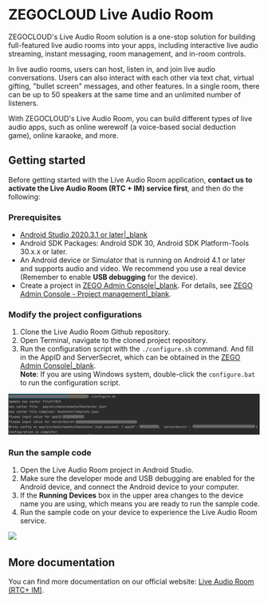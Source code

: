 # ZEGOCLOUD Live Audio Room

ZEGOCLOUD's Live Audio Room solution is a one-stop solution for building full-featured live audio rooms into your apps, including interactive live audio streaming, instant messaging, room management, and in-room controls.

In live audio rooms, users can host, listen in, and join live audio conversations. Users can also interact with each other via text chat, virtual gifting, "bullet screen" messages, and other features. In a single room, there can be up to 50 speakers at the same time and an unlimited number of listeners.

With ZEGOCLOUD's Live Audio Room, you can build different types of live audio apps, such as online werewolf (a voice-based social deduction game), online karaoke, and more.

## Getting started 

Before getting started with the Live Audio Room application, **contact us to activate the Live Audio Room (RTC + IM) service first**, and then do the following:

### Prerequisites

* [Android Studio 2020.3.1 or later\|_blank](https://developer.android.com/studio)
* Android SDK Packages: Android SDK 30, Android SDK Platform-Tools 30.x.x or later.
* An Android device or Simulator that is running on Android 4.1 or later and supports audio and video. We recommend you use a real device (Remember to enable **USB debugging** for the device).
* Create a project in [ZEGO Admin Console\|_blank](https://console.zego.im/). For details, see [ZEGO Admin Console - Project management\|_blank](https://doc-en.zego.im/article/1271).



### Modify the project configurations

1. Clone the Live Audio Room Github repository.
2. Open Terminal, navigate to the cloned project repository.
3. Run the configuration script with the `./configure.sh` command. And fill in the AppID and ServerSecret, which can be obtained in the [ZEGO Admin Console\|_blank](https://console.zego.im/).  
**Note**: If you are using Windows system, double-click the `configure.bat` to run the configuration script. 
<img width="700px" src="images/configure_android.png"/>

### Run the sample code

1. Open the Live Audio Room project in Android Studio.
2. Make sure the developer mode and USB debugging are enabled for the Android device, and connect the Android device to your computer.
3. If the **Running Devices** box in the upper area changes to the device name you are using, which means you are ready to run the sample code.  
4. Run the sample code on your device to experience the Live Audio Room service.  
<img height="500px" src="images/app_android.png"/>

## More documentation
You can find more documentation on our official website: [Live Audio Room (RTC+ IM)](https://doc-en.zego.im/article/13746).



